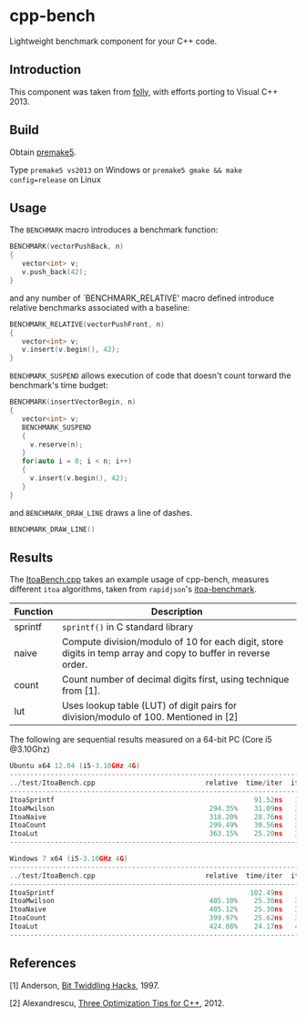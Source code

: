 # cpp-bench


Lightweight benchmark component for your C++ code.


## Introduction

This component was taken from [folly](https://github.com/facebook/folly/blob/master/folly/Benchmark.h), 
with efforts porting to Visual C++ 2013.


## Build

Obtain [premake5](http://premake.github.io/download.html).

Type `premake5 vs2013` on Windows or `premake5 gmake && make config=release` on Linux


## Usage

The `BENCHMARK` macro introduces a benchmark function:
~~~~~~~~cpp
BENCHMARK(vectorPushBack, n)
{
   vector<int> v;
   v.push_back(42);
}
~~~~~~~~
and any number of `BENCHMARK_RELATIVE' macro defined introduce relative benchmarks associated with a
baseline:
~~~~~~~~cpp
BENCHMARK_RELATIVE(vectorPushFront, n)
{
   vector<int> v;
   v.insert(v.begin(), 42);
}
~~~~~~~~


`BENCHMARK_SUSPEND` allows execution of code that doesn't count torward the benchmark's
time budget:
~~~~~~~~cpp
BENCHMARK(insertVectorBegin, n) 
{
   vector<int> v;
   BENCHMARK_SUSPEND 
   {
     v.reserve(n);
   }
   for(auto i = 0; i < n; i++) 
   {
     v.insert(v.begin(), 42);
   }
}
~~~~~~~~
and `BENCHMARK_DRAW_LINE` draws a line of dashes.
~~~~~~~~cpp
BENCHMARK_DRAW_LINE()
~~~~~~~~

## Results

The [ItoaBench.cpp](https://github.com/ichenq/cpp-bench/blob/master/test/ItoaBench.cpp) takes an example usage of cpp-bench,
 measures different `itoa` algorithms, taken from `rapidjson`'s [itoa-benchmark](https://github.com/miloyip/itoa-benchmark).

Function      | Description
--------------|-----------
sprintf       | `sprintf()` in C standard library
naive         | Compute division/modulo of 10 for each digit, store digits in temp array and copy to buffer in reverse order.
count         | Count number of decimal digits first, using technique from [1].
lut           | Uses lookup table (LUT) of digit pairs for division/modulo of 100. Mentioned in [2]

The following are sequential results measured on a 64-bit PC (Core i5 @3.10Ghz)

~~~~~~~~cpp
Ubuntu x64 12.04 (i5-3.10GHz 4G)
----------------------------------------------------------------------------
../test/ItoaBench.cpp                           relative  time/iter  iters/s
----------------------------------------------------------------------------
ItoaSprintf                                                 91.52ns   10.93M
ItoaMwilson                                      294.35%    31.09ns   32.16M
ItoaNaive                                        318.20%    28.76ns   34.77M
ItoaCount                                        299.49%    30.56ns   32.72M
ItoaLut                                          363.15%    25.20ns   39.68M
----------------------------------------------------------------------------

Windows 7 x64 (i5-3.10GHz 4G)
----------------------------------------------------------------------------
../test/ItoaBench.cpp                           relative  time/iter  iters/s
----------------------------------------------------------------------------
ItoaSprintf                                                102.49ns    9.76M
ItoaMwilson                                      405.10%    25.30ns   39.53M
ItoaNaive                                        405.12%    25.30ns   39.53M
ItoaCount                                        399.97%    25.62ns   39.03M
ItoaLut                                          424.08%    24.17ns   41.38M
----------------------------------------------------------------------------
~~~~~~~~

## References

[1] Anderson, [Bit Twiddling Hacks](https://graphics.stanford.edu/~seander/bithacks.html#IntegerLog10), 1997.

[2] Alexandrescu, [Three Optimization Tips for C++](http://www.slideshare.net/andreialexandrescu1/three-optimization-tips-for-c-15708507), 2012.
